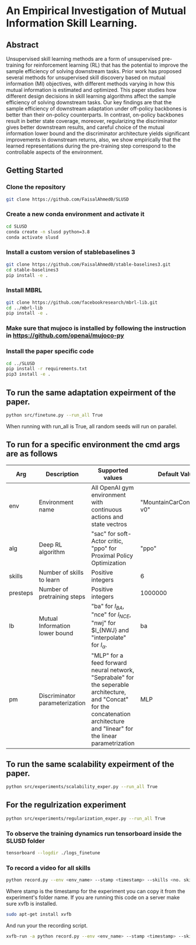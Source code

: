 # An Empirical Investigation of Mutual Information Skill Learning.
## Abstract
Unsupervised skill learning methods are a form of unsupervised pre-training for reinforcement learning (RL) that has the potential to improve the sample efficiency of solving downstream tasks. Prior work has proposed several methods for unsupervised skill discovery based on mutual information (MI) objectives, with different methods varying in how this mutual information is estimated and optimized. This paper studies how different design decisions in skill learning algorithms affect the sample efficiency of solving downstream tasks. Our key findings are that the sample efficiency of downstream adaptation under off-policy backbones is better than their on-policy counterparts. In contrast, on-policy backbones result in better state coverage, moreover, regularizing the discriminator gives better downstream results, and careful choice of the mutual information lower bound and the discriminator architecture yields significant improvements in downstream returns, also, we show empirically that the learned representations during the pre-training step correspond to the controllable aspects of the environment.

## Getting Started
### Clone the repository

```bash
git clone https://github.com/FaisalAhmed0/SLUSD
```

### Create a new conda environment and activate it

```bash
cd SLUSD
conda create -n slusd python=3.8
conda activate slusd
```

### Install a custom version of stablebaselines 3
```bash
git clone https://github.com/FaisalAhmed0/stable-baselines3.git
cd stable-baselines3
pip install -e .
```
### Install MBRL 
```bash
git clone https://github.com/facebookresearch/mbrl-lib.git
cd ../mbrl-lib
pip install -e .
```
### Make sure that mujoco is installed by following the instruction in https://github.com/openai/mujoco-py


### Install the paper specific code
```bash
cd ../SLUSD
pip install -r requirements.txt
pip3 install -e .
```

## To run the same adaptation expeirment of the paper.
```bash
python src/finetune.py --run_all True
```
When running with run_all is True, all random seeds will run on parallel.


## To run for a specific environment the cmd args are as follows
|Arg|Description|Supported values|Default Value
|--|-----|------|----|
|env|Environment name|All OpenAI gym environment with continuous actions and state vectros|"MountainCarContinuous-v0"|
alg|Deep RL algorithm|"sac" for soft-Actor critic, "ppo" for Proximal Policy Optimization|"ppo"|
skills| Number of skills to  learn|  Positive integers|6|
presteps| Number of pretraining steps | Positive integers|1000000
lb | Mutual Information lower bound|"ba" for $I_{BA}$, "nce" for $I_{NCE}$, "nwj" for $I_{NWJ} and "interpolate" for $I_{\alpha}$. | ba
pm | Discriminator parameterization |  "MLP" for a feed forward neural network, "Seprabale" for the seperable architecture, and "Concat" for the concatenation architecture and "linear" for the linear parametrization| MLP

## To run the same scalability expeirment of the paper.
```bash
python src/experiments/scalability_exper.py --run_all True
```
## For the regulrization experiment
```bash
python src/experiments/regularization_exper.py --run_all True
```

### To observe the training dynamics run tensorboard inside the SLUSD folder
```bash
tensorboard --logdir ./logs_finetune
```

### To record a video for all skills
```bash
python record.py --env <env_name> --stamp <timestamp> --skills <no. skills> --cls <pm> --lb <mi lower bound>
```
Where stamp is the timestamp for the experiment you can copy it from the experiment's folder name.
If you are running this code on a server make sure xvfb is installed.
```bash
sudo apt-get install xvfb
```
And run your the recording script.
```bash
xvfb-run -a python record.py --env <env_name> --stamp <timestamp> --skills <no. skills> --cls <pm> --lb <mi lower bound>
```




